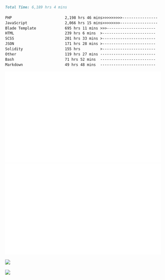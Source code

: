<!--START_SECTION:waka-->

```markdown
Total Time: 6,189 hrs 4 mins

PHP                        2,198 hrs 46 mins>>>>>>>>>----------------   34.85 %
JavaScript                 2,066 hrs 15 mins>>>>>>>>-----------------   32.75 %
Blade Template             695 hrs 11 mins >>>----------------------   11.02 %
HTML                       239 hrs 6 mins  >------------------------   03.79 %
SCSS                       201 hrs 33 mins >------------------------   03.20 %
JSON                       171 hrs 28 mins >------------------------   02.72 %
Solidity                   155 hrs         >------------------------   02.46 %
Other                      119 hrs 27 mins -------------------------   01.89 %
Bash                       71 hrs 52 mins  -------------------------   01.14 %
Markdown                   49 hrs 48 mins  -------------------------   00.79 %
```

<!--END_SECTION:waka-->

![](https://raw.githubusercontent.com/DrMaxis/github-stats-transparent/output/generated/overview.svg)
![](https://raw.githubusercontent.com/DrMaxis/github-stats-transparent/output/generated/languages.svg)

![](https://git-readme-stats-drmaxis-projects.vercel.app/api?username=drmaxis&show_icons=true&theme=outrun&count_private=true&show=reviews,discussions_started,discussions_answered,prs_merged,prs_merged_percentage&custom_title=2024%20Github%20Rank)
 
<a href="https://count.getloli.com/"><img src="https://count.getloli.com/get/@:maxis-the-alchemist?theme=rule34"></a>
<!-- https://count.getloli.com/get/@alchemist?theme=rule34 -->
<br>
